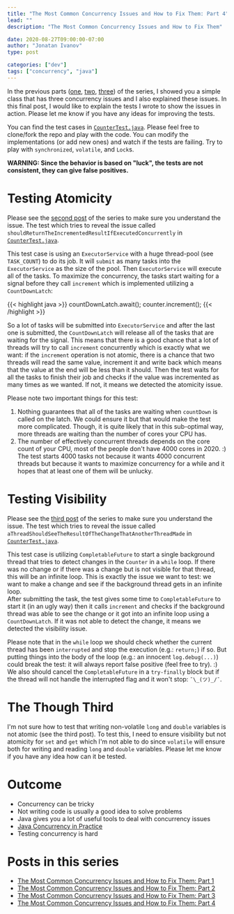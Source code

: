 ```yaml
---
title: "The Most Common Concurrency Issues and How to Fix Them: Part 4"
lead: ""
description: "The Most Common Concurrency Issues and How to Fix Them"

date: 2020-08-27T09:00:00-07:00
author: "Jonatan Ivanov"
type: post

categories: ["dev"]
tags: ["concurrency", "java"]
---
```


In the previous parts ([one](/posts/the-most-common-concurrency-issues-and-how-to-fix-them-part-1), [two](/posts/the-most-common-concurrency-issues-and-how-to-fix-them-part-2), [three](/posts/the-most-common-concurrency-issues-and-how-to-fix-them-part-3)) of the series, I showed you a simple class that has three concurrency issues and I also explained these issues. In this final post, I would like to explain the tests I wrote to show the issues in action. Please let me know if you have any ideas for improving the tests.
<!--more-->

You can find the test cases in [`CounterTest.java`](https://github.com/jonatan-ivanov/concurrency-basics/blob/main/src/test/java/org/example/concurrent/CounterTest.java). Please feel free to clone/fork the repo and play with the code. You can modify the implementations (or add new ones) and watch if the tests are failing. Try to play with `synchronized`, `volatile`, and `Lock`s.

**WARNING: Since the behavior is based on "luck", the tests are not consistent, they can give false positives.**

# Testing Atomicity

Please see the [second post](/posts/the-most-common-concurrency-issues-and-how-to-fix-them-part-2) of the series to make sure you understand the issue. The test which tries to reveal the issue called `shouldReturnTheIncrementedResultIfExecutedConcurrently` in [`CounterTest.java`](https://github.com/jonatan-ivanov/concurrency-basics/blob/main/src/test/java/org/example/concurrent/CounterTest.java).

This test case is using an `ExecutorService` with a huge thread-pool (see `TASK_COUNT`) to do its job. It will `submit` as many tasks into the `ExecutorService` as the size of the pool. Then `ExecutorService` will execute all of the tasks. To maximize the concurrency, the tasks start waiting for a signal before they call `increment` which is implemented utilizing a `CountDownLatch`:

{{< highlight java >}}
countDownLatch.await();
counter.increment();
{{< /highlight >}}

So a lot of tasks will be submitted into `ExecutorService` and after the last one is submitted, the `CountDownLatch` will release all of the tasks that are waiting for the signal. This means that there is a good chance that a lot of threads will try to call `increment` concurrently which is exactly what we want: if the `increment` operation is not atomic, there is a chance that two threads will read the same value, increment it and write back which means that the value at the end will be less than it should. Then the test waits for all the tasks to finish their job and checks if the value was incremented as many times as we wanted. If not, it means we detected the atomicity issue.

Please note two important things for this test:

1. Nothing guarantees that all of the tasks are waiting when `countDown` is called on the latch. We could ensure it but that would make the test more complicated. Though, it is quite likely that in this sub-optimal way, more threads are waiting than the number of cores your CPU has.
2. The number of effectively concurrent threads depends on the core count of your CPU, most of the people don't have 4000 cores in 2020. :) The test starts 4000 tasks not because it wants 4000 concurrent threads but because it wants to maximize concurrency for a while and it hopes that at least one of them will be unlucky.

# Testing Visibility

Please see the [third post](/posts/the-most-common-concurrency-issues-and-how-to-fix-them-part-3) of the series to make sure you understand the issue. The test which tries to reveal the issue called `aThreadShouldSeeTheResultOfTheChangeThatAnotherThreadMade` in [`CounterTest.java`](https://github.com/jonatan-ivanov/concurrency-basics/blob/main/src/test/java/org/example/concurrent/CounterTest.java).

This test case is utilizing `CompletableFuture` to start a single background thread that tries to detect changes in the `Counter` in a `while` loop. If there was no change or if there was a change but is not visible for that thread, this will be an infinite loop. This is exactly the issue we want to test: we want to make a change and see if the background thread gets in an infinite loop.  
After submitting the task, the test gives some time to `CompletableFuture` to start it (in an ugly way) then it calls `increment` and checks if the background thread was able to see the change or it got into an infinite loop using a `CountDownLatch`. If it was not able to detect the change, it means we detected the visibility issue.

Please note that in the `while` loop we should check whether the current thread has been `interrupted` and stop the execution (e.g.: `return;`) if so. But putting things into the body of the loop (e.g.: an innocent `log.debug(...)`) could break the test: it will always report false positive (feel free to try). :) We also should cancel the `CompletableFuture` in a `try-finally` block but if the thread will not handle the interrupted flag and it won't stop: `¯\_(ツ)_/¯`.

# The Though Third

I'm not sure how to test that writing non-volatile `long` and `double` variables is not atomic (see the third post). To test this, I need to ensure visibility but not atomicity for `set` and `get` which I'm not able to do since `volatile` will ensure both for writing and reading `long` and `double` variables. Please let me know if you have any idea how can it be tested.

# Outcome

- Concurrency can be tricky
- Not writing code is usually a good idea to solve problems
- Java gives you a lot of useful tools to deal with concurrency issues
- [Java Concurrency in Practice](https://jcip.net/)
- Testing concurrency is hard

# Posts in this series

- [The Most Common Concurrency Issues and How to Fix Them: Part 1](/posts/the-most-common-concurrency-issues-and-how-to-fix-them-part-1)
- [The Most Common Concurrency Issues and How to Fix Them: Part 2](/posts/the-most-common-concurrency-issues-and-how-to-fix-them-part-2)
- [The Most Common Concurrency Issues and How to Fix Them: Part 3](/posts/the-most-common-concurrency-issues-and-how-to-fix-them-part-3)
- [The Most Common Concurrency Issues and How to Fix Them: Part 4](/posts/the-most-common-concurrency-issues-and-how-to-fix-them-part-4)
